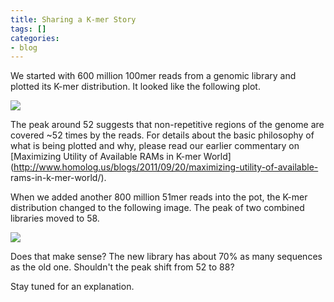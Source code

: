 ```yaml
---
title: Sharing a K-mer Story
tags: []
categories:
- blog
---
```

We started with 600 million 100mer reads from a genomic library and plotted
its K-mer distribution. It looked like the following plot.
<!--more-->

![](http://www.homolog.us/blogs/wp-content/uploads/2011/10/set1-300x248.png)

The peak around 52 suggests that non-repetitive regions of the genome are
covered ~52 times by the reads. For details about the basic philosophy of what
is being plotted and why, please read our earlier commentary on [Maximizing
Utility of Available RAMs in K-mer
World](http://www.homolog.us/blogs/2011/09/20/maximizing-utility-of-available-
rams-in-k-mer-world/).

When we added another 800 million 51mer reads into the pot, the K-mer
distribution changed to the following image. The peak of two combined
libraries moved to 58.

![](http://www.homolog.us/blogs/wp-content/uploads/2011/10/set2-300x248.png)

Does that make sense? The new library has about 70% as many sequences as the
old one. Shouldn't the peak shift from 52 to 88?

Stay tuned for an explanation.

